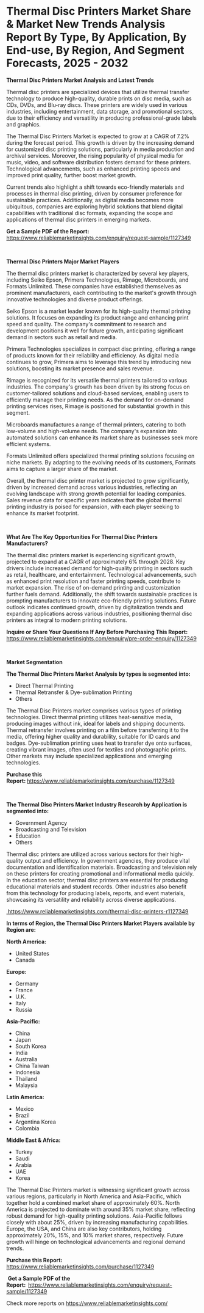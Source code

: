 <p><h1>Thermal Disc Printers Market Share & Market New Trends Analysis Report By Type, By Application, By End-use, By Region, And Segment Forecasts, 2025 - 2032</h1></p><p><strong>Thermal Disc Printers Market Analysis and Latest Trends</strong></p>
<p><p>Thermal disc printers are specialized devices that utilize thermal transfer technology to produce high-quality, durable prints on disc media, such as CDs, DVDs, and Blu-ray discs. These printers are widely used in various industries, including entertainment, data storage, and promotional sectors, due to their efficiency and versatility in producing professional-grade labels and graphics.</p><p>The Thermal Disc Printers Market is expected to grow at a CAGR of 7.2% during the forecast period. This growth is driven by the increasing demand for customized disc printing solutions, particularly in media production and archival services. Moreover, the rising popularity of physical media for music, video, and software distribution fosters demand for these printers. Technological advancements, such as enhanced printing speeds and improved print quality, further boost market growth.</p><p>Current trends also highlight a shift towards eco-friendly materials and processes in thermal disc printing, driven by consumer preference for sustainable practices. Additionally, as digital media becomes more ubiquitous, companies are exploring hybrid solutions that blend digital capabilities with traditional disc formats, expanding the scope and applications of thermal disc printers in emerging markets.</p></p>
<p><strong>Get a Sample PDF of the Report:&nbsp;</strong> <a href="https://www.reliablemarketinsights.com/enquiry/request-sample/1127349?utm_campaign=2200&utm_medium=2&utm_source=Github&utm_content=ia&utm_term=11042025&utm_id=thermal-disc-printers">https://www.reliablemarketinsights.com/enquiry/request-sample/1127349</a></p>
<p>&nbsp;</p>
<p><strong>Thermal Disc Printers Major Market Players</strong></p>
<p><p>The thermal disc printers market is characterized by several key players, including Seiko Epson, Primera Technologies, Rimage, Microboards, and Formats Unlimited. These companies have established themselves as prominent manufacturers, each contributing to the market's growth through innovative technologies and diverse product offerings.</p><p>Seiko Epson is a market leader known for its high-quality thermal printing solutions. It focuses on expanding its product range and enhancing print speed and quality. The company's commitment to research and development positions it well for future growth, anticipating significant demand in sectors such as retail and media.</p><p>Primera Technologies specializes in compact disc printing, offering a range of products known for their reliability and efficiency. As digital media continues to grow, Primera aims to leverage this trend by introducing new solutions, boosting its market presence and sales revenue.</p><p>Rimage is recognized for its versatile thermal printers tailored to various industries. The company's growth has been driven by its strong focus on customer-tailored solutions and cloud-based services, enabling users to efficiently manage their printing needs. As the demand for on-demand printing services rises, Rimage is positioned for substantial growth in this segment.</p><p>Microboards manufactures a range of thermal printers, catering to both low-volume and high-volume needs. The company's expansion into automated solutions can enhance its market share as businesses seek more efficient systems.</p><p>Formats Unlimited offers specialized thermal printing solutions focusing on niche markets. By adapting to the evolving needs of its customers, Formats aims to capture a larger share of the market.</p><p>Overall, the thermal disc printer market is projected to grow significantly, driven by increased demand across various industries, reflecting an evolving landscape with strong growth potential for leading companies. Sales revenue data for specific years indicates that the global thermal printing industry is poised for expansion, with each player seeking to enhance its market footprint.</p></p>
<p>&nbsp;</p>
<p><strong>What Are The Key Opportunities For Thermal Disc Printers Manufacturers?</strong></p>
<p><p>The thermal disc printers market is experiencing significant growth, projected to expand at a CAGR of approximately 6% through 2028. Key drivers include increased demand for high-quality printing in sectors such as retail, healthcare, and entertainment. Technological advancements, such as enhanced print resolution and faster printing speeds, contribute to market expansion. The rise of on-demand printing and customization further fuels demand. Additionally, the shift towards sustainable practices is prompting manufacturers to innovate eco-friendly printing solutions. Future outlook indicates continued growth, driven by digitalization trends and expanding applications across various industries, positioning thermal disc printers as integral to modern printing solutions.</p></p>
<p><strong>Inquire or Share Your Questions If Any Before Purchasing This Report:</strong> <a href="https://www.reliablemarketinsights.com/enquiry/pre-order-enquiry/1127349?utm_campaign=2200&utm_medium=2&utm_source=Github&utm_content=ia&utm_term=11042025&utm_id=thermal-disc-printers">https://www.reliablemarketinsights.com/enquiry/pre-order-enquiry/1127349</a></p>
<p>&nbsp;</p>
<p><strong>Market Segmentation</strong></p>
<p><strong>The Thermal Disc Printers Market Analysis by types is segmented into:</strong></p>
<p><ul><li>Direct Thermal Printing</li><li>Thermal Retransfer & Dye-sublimation Printing</li><li>Others</li></ul></p>
<p><p>The Thermal Disc Printers market comprises various types of printing technologies. Direct thermal printing utilizes heat-sensitive media, producing images without ink, ideal for labels and shipping documents. Thermal retransfer involves printing on a film before transferring it to the media, offering higher quality and durability, suitable for ID cards and badges. Dye-sublimation printing uses heat to transfer dye onto surfaces, creating vibrant images, often used for textiles and photographic prints. Other markets may include specialized applications and emerging technologies.</p></p>
<p><strong>Purchase this Report:&nbsp;</strong><a href="https://www.reliablemarketinsights.com/purchase/1127349?utm_campaign=2200&utm_medium=2&utm_source=Github&utm_content=ia&utm_term=11042025&utm_id=thermal-disc-printers">https://www.reliablemarketinsights.com/purchase/1127349</a></p>
<p>&nbsp;</p>
<p><strong>The Thermal Disc Printers Market Industry Research by Application is segmented into:</strong></p>
<p><ul><li>Government Agency</li><li>Broadcasting and Television</li><li>Education</li><li>Others</li></ul></p>
<p><p>Thermal disc printers are utilized across various sectors for their high-quality output and efficiency. In government agencies, they produce vital documentation and identification materials. Broadcasting and television rely on these printers for creating promotional and informational media quickly. In the education sector, thermal disc printers are essential for producing educational materials and student records. Other industries also benefit from this technology for producing labels, reports, and event materials, showcasing its versatility and reliability across diverse applications.</p></p>
<p><a href="https://www.reliablemarketinsights.com/thermal-disc-printers-r1127349?utm_campaign=2200&utm_medium=2&utm_source=Github&utm_content=ia&utm_term=11042025&utm_id=thermal-disc-printers">&nbsp;https://www.reliablemarketinsights.com/thermal-disc-printers-r1127349</a></p>
<p><strong>In terms of Region, the Thermal Disc Printers Market Players available by Region are:</strong></p>
<p>
    <p> <strong> North America: </strong>
        <ul>
            <li>United States</li>
            <li>Canada</li>
        </ul>
        </p> 
    <p> <strong> Europe: </strong>
        <ul>
            <li>Germany</li>
            <li>France</li>
            <li>U.K.</li>
            <li>Italy</li>
            <li>Russia</li>
        </ul>
        </p> 
    <p> <strong> Asia-Pacific: </strong>
        <ul>
            <li>China</li>
            <li>Japan</li>
            <li>South Korea</li>
            <li>India</li>
            <li>Australia</li>
            <li>China Taiwan</li>
            <li>Indonesia</li>
            <li>Thailand</li>
            <li>Malaysia</li>
        </ul>
        </p> 
    <p> <strong> Latin America: </strong>
        <ul>
            <li>Mexico</li>
            <li>Brazil</li>
            <li>Argentina Korea</li>
            <li>Colombia</li>
        </ul>
        </p> 
    <p> <strong> Middle East & Africa: </strong>
        <ul>
            <li>Turkey</li>
            <li>Saudi</li>
            <li>Arabia</li>
            <li>UAE</li>
            <li>Korea</li>
        </ul>
    </p>
    </p>
<p><p>The Thermal Disc Printers market is witnessing significant growth across various regions, particularly in North America and Asia-Pacific, which together hold a combined market share of approximately 60%. North America is projected to dominate with around 35% market share, reflecting robust demand for high-quality printing solutions. Asia-Pacific follows closely with about 25%, driven by increasing manufacturing capabilities. Europe, the USA, and China are also key contributors, holding approximately 20%, 15%, and 10% market shares, respectively. Future growth will hinge on technological advancements and regional demand trends.</p></p>
<p><strong>Purchase this Report: </strong><a href="https://www.reliablemarketinsights.com/purchase/1127349?utm_campaign=2200&utm_medium=2&utm_source=Github&utm_content=ia&utm_term=11042025&utm_id=thermal-disc-printers">https://www.reliablemarketinsights.com/purchase/1127349</a></p>
<p>&nbsp;<strong>Get a Sample PDF of the Report:&nbsp;&nbsp;</strong><a href="https://www.reliablemarketinsights.com/enquiry/request-sample/1127349?utm_campaign=2200&utm_medium=2&utm_source=Github&utm_content=ia&utm_term=11042025&utm_id=thermal-disc-printers">https://www.reliablemarketinsights.com/enquiry/request-sample/1127349</a></p>
<p><strong></strong></p>
<p>Check more reports on <a href="https://www.reliablemarketinsights.com/?utm_campaign=2200&utm_medium=2&utm_source=Github&utm_content=ia&utm_term=11042025&utm_id=thermal-disc-printers">https://www.reliablemarketinsights.com/</a></p>